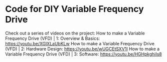 # Code for DIY Variable Frequency Drive

Check out a series of videos on the project:
How to make a Variable Frequency Drive (VFD) | 1: Overview & Basics:  https://youtu.be/XGlXLaUbKLw
How to make a Variable Frequency Drive (VFD) | 2: Hardware Design:    https://youtu.be/wUGCEtSXV1I
How to make a Variable Frequency Drive (VFD) | 3: Software:           https://youtu.be/HGHpkghiIs8
